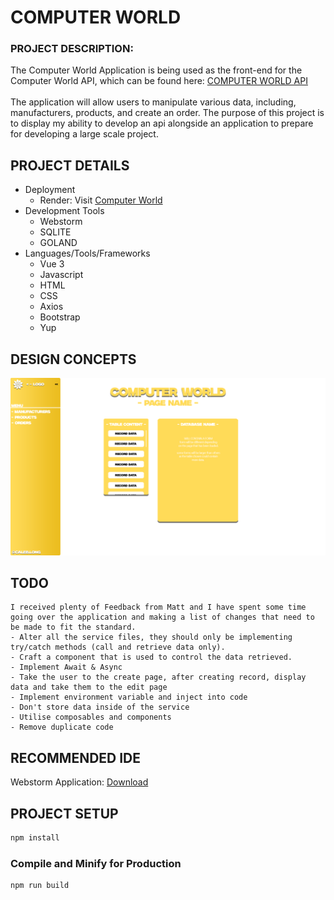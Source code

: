 # COMPUTER WORLD
### PROJECT DESCRIPTION:
The Computer World Application is being used as the front-end for the Computer World API, which can be found here: [COMPUTER WORLD API](https://github.com/caleb-long19/ComputerWorld_API) 
<br />
<br />
The application will allow users to manipulate various data, including, manufacturers, products, and create an order. The purpose of this project is to display my ability 
to develop an api alongside an application to prepare for developing a large scale project.

## PROJECT DETAILS
 - Deployment
   - Render: Visit [Computer World](https://computer-world-wvo6.onrender.com/) 
 - Development Tools
   - Webstorm
   - SQLITE
   - GOLAND
 - Languages/Tools/Frameworks
   -   Vue 3
   -   Javascript
   -   HTML
   -   CSS
   -   Axios
   -   Bootstrap
   -   Yup

## DESIGN CONCEPTS
![alt text](concepts/Computer%20World%20-%20Initial%20Concept.png)

## TODO
```
I received plenty of Feedback from Matt and I have spent some time going over the application and making a list of changes that need to be made to fit the standard.
- Alter all the service files, they should only be implementing try/catch methods (call and retrieve data only).
- Craft a component that is used to control the data retrieved.
- Implement Await & Async
- Take the user to the create page, after creating record, display data and take them to the edit page
- Implement environment variable and inject into code
- Don't store data inside of the service
- Utilise composables and components
- Remove duplicate code
```

## RECOMMENDED IDE
Webstorm Application: [Download](https://code.visualstudio.com/)

## PROJECT SETUP

```sh
npm install
```

### Compile and Minify for Production

```sh
npm run build
```
